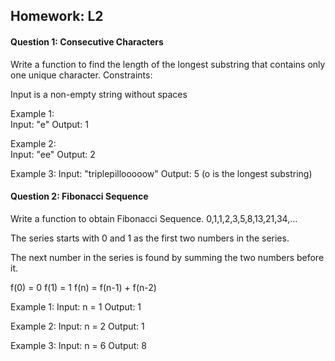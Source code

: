 ## Homework: L2

#### Question 1:  Consecutive Characters
Write a function to find the length of the longest substring that contains only one unique character.
Constraints:

Input is a non-empty string without spaces


Example 1:  
Input: "e"
Output: 1

Example 2:  
Input: "ee"
Output: 2

Example 3:
Input: "triplepillooooow"
Output: 5  (o is the longest substring)

#### Question 2: Fibonacci Sequence

Write a function to obtain Fibonacci Sequence. 0,1,1,2,3,5,8,13,21,34,...

The series starts with 0 and 1 as the first two numbers in the series. 

The next number in the series is found by summing the two numbers before it.

f(0) = 0
f(1) = 1
f(n) = f(n-1) + f(n-2)

Example 1:
Input: n = 1
Output: 1

Example 2:
Input: n = 2
Output: 1

Example 3:
Input: n = 6
Output: 8
